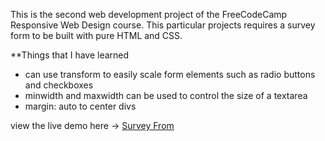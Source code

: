 This is the second web development project of the FreeCodeCamp Responsive Web Design course. This particular projects requires a survey form to be built with pure HTML and CSS. 

**Things that I have learned
- can use transform to easily scale form elements such as radio buttons and checkboxes
- minwidth and maxwidth can be used to control the size of a textarea
- margin: auto to center divs

view the live demo here -> [Survey From](https://sczh0509.github.io/Survey_Form/)
